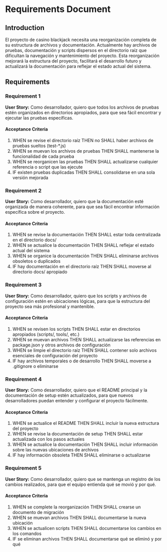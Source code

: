 # Requirements Document

## Introduction

El proyecto de casino blackjack necesita una reorganización completa de su estructura de archivos y documentación. Actualmente hay archivos de pruebas, documentación y scripts dispersos en el directorio raíz que dificultan la navegación y mantenimiento del proyecto. Esta reorganización mejorará la estructura del proyecto, facilitará el desarrollo futuro y actualizará la documentación para reflejar el estado actual del sistema.

## Requirements

### Requirement 1

**User Story:** Como desarrollador, quiero que todos los archivos de pruebas estén organizados en directorios apropiados, para que sea fácil encontrar y ejecutar las pruebas específicas.

#### Acceptance Criteria

1. WHEN se revise el directorio raíz THEN no SHALL haber archivos de pruebas sueltos (test-*.js)
2. WHEN se muevan los archivos de pruebas THEN SHALL mantenerse la funcionalidad de cada prueba
3. WHEN se reorganicen las pruebas THEN SHALL actualizarse cualquier referencia o script que las ejecute
4. IF existen pruebas duplicadas THEN SHALL consolidarse en una sola versión mejorada

### Requirement 2

**User Story:** Como desarrollador, quiero que la documentación esté organizada de manera coherente, para que sea fácil encontrar información específica sobre el proyecto.

#### Acceptance Criteria

1. WHEN se revise la documentación THEN SHALL estar toda centralizada en el directorio docs/
2. WHEN se actualice la documentación THEN SHALL reflejar el estado actual del sistema
3. WHEN se organice la documentación THEN SHALL eliminarse archivos obsoletos o duplicados
4. IF hay documentación en el directorio raíz THEN SHALL moverse al directorio docs/ apropiado

### Requirement 3

**User Story:** Como desarrollador, quiero que los scripts y archivos de configuración estén en ubicaciones lógicas, para que la estructura del proyecto sea más profesional y mantenible.

#### Acceptance Criteria

1. WHEN se revisen los scripts THEN SHALL estar en directorios apropiados (scripts/, tools/, etc.)
2. WHEN se muevan archivos THEN SHALL actualizarse las referencias en package.json y otros archivos de configuración
3. WHEN se limpie el directorio raíz THEN SHALL contener solo archivos esenciales de configuración del proyecto
4. IF hay archivos temporales o de desarrollo THEN SHALL moverse a .gitignore o eliminarse

### Requirement 4

**User Story:** Como desarrollador, quiero que el README principal y la documentación de setup estén actualizados, para que nuevos desarrolladores puedan entender y configurar el proyecto fácilmente.

#### Acceptance Criteria

1. WHEN se actualice el README THEN SHALL incluir la nueva estructura del proyecto
2. WHEN se revise la documentación de setup THEN SHALL estar actualizada con los pasos actuales
3. WHEN se actualice la documentación THEN SHALL incluir información sobre las nuevas ubicaciones de archivos
4. IF hay información obsoleta THEN SHALL eliminarse o actualizarse

### Requirement 5

**User Story:** Como desarrollador, quiero que se mantenga un registro de los cambios realizados, para que el equipo entienda qué se movió y por qué.

#### Acceptance Criteria

1. WHEN se complete la reorganización THEN SHALL crearse un documento de migración
2. WHEN se muevan archivos THEN SHALL documentarse la nueva ubicación
3. WHEN se actualicen scripts THEN SHALL documentarse los cambios en los comandos
4. IF se eliminan archivos THEN SHALL documentarse qué se eliminó y por qué